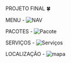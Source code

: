 PROJETO FINAL 🍀


MENU -
![NAV](https://user-images.githubusercontent.com/79729851/132258166-fb588aaa-2b61-43d4-9168-e4f1012ce637.png)

PACOTES - 
![Pacote](https://user-images.githubusercontent.com/79729851/132258185-8334c7b5-f492-4c33-9e00-72a43d996f4e.png)

SERVIÇOS - 
![Serviços](https://user-images.githubusercontent.com/79729851/132258206-cb7a9d0d-22e1-43c9-9a98-8a831c3b660a.png)

LOCALIZAÇÃO - 
![mapa](https://user-images.githubusercontent.com/79729851/132258218-c0bce421-58f2-48b0-84e9-9c25f4e9f894.png)
